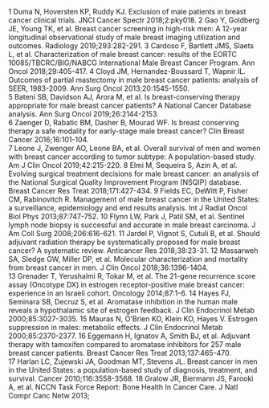1 Duma N, Hoversten KP, Ruddy KJ. Exclusion of male patients in breast cancer clinical trials. JNCI Cancer Spectr 2018;2:pky018. 
2 Gao Y, Goldberg JE, Young TK, et al. Breast cancer screening in high-risk men: A 12-year longitudinal observational study of male breast imaging utilization and outcomes. Radiology 2019;293:282-291. 
3 Cardoso F, Bartlett JMS, Slaets L, et al. Characterization of male breast cancer: results of the EORTC 10085/TBCRC/BIG/NABCG International Male Breast Cancer Program. Ann Oncol 2018;29:405-417. 
4 Cloyd JM, Hernandez-Boussard T, Wapnir IL. Outcomes of partial mastectomy in male breast cancer patients: analysis of SEER, 1983-2009. Ann Surg Oncol 2013;20:1545-1550.  
5 Bateni SB, Davidson AJ, Arora M, et al. Is breast-conserving therapy appropriate for male breast cancer patients? A National Cancer Database analysis. Ann Surg Oncol 2019;26:2144-2153.  
6 Zaenger D, Rabatic BM, Dasher B, Mourad WF. Is breast conserving therapy a safe modality for early-stage male breast cancer? Clin Breast Cancer 2016;16:101-104.  
7 Leone J, Zwenger AO, Leone BA, et al. Overall survival of men and women with breast cancer according to tumor subtype: A population-based study. Am J Clin Oncol 2019;42:215-220. 
8 Elmi M, Sequeira S, Azin A, et al. Evolving surgical treatment decisions for male breast cancer: an analysis of the National Surgical Quality Improvement Program (NSQIP) database. Breast Cancer Res Treat 2018;171:427-434. 
9 Fields EC, DeWitt P, Fisher CM, Rabinovitch R. Management of male breast cancer in the United States: a surveillance, epidemiology and end results analysis. Int J Radiat Oncol Biol Phys 2013;87:747-752. 
10 Flynn LW, Park J, Patil SM, et al. Sentinel lymph node biopsy is successful and accurate in male breast carcinoma. J Am Coll Surg 2008;206:616-621. 
11 Jardel P, Vignot S, Cutuli B, et al. Should adjuvant radiation therapy be systematically proposed for male breast cancer? A systematic review. Anticancer Res 2018;38:23-31. 
12 Massarweh SA, Sledge GW, Miller DP, et al. Molecular characterization and mortality from breast cancer in men. J Clin Oncol 2018;36:1396-1404.  
13 Grenader T, Yerushalmi R, Tokar M, et al. The 21-gene recurrence score assay (Oncotype DX) in estrogen receptor-positive male breast cancer: experience in an Israeli cohort. Oncology 2014;87:1-6. 
14 Hayes FJ, Seminara SB, Decruz S, et al. Aromatase inhibition in the human male reveals a hypothalamic site of estrogen feedback. J Clin Endocrinol Metab 2000;85:3027-3035. 
15 Mauras N, O'Brien KO, Klein KO, Hayes V. Estrogen suppression in males: metabolic effects. J Clin Endocrinol Metab 2000;85:2370-2377. 
16 Eggemann H, Ignatov A, Smith BJ, et al. Adjuvant therapy with tamoxifen compared to aromatase inhibitors for 257 male breast cancer patients. Breast Cancer Res Treat 2013;137:465-470.  
17 Harlan LC, Zujewski JA, Goodman MT, Stevens JL. Breast cancer in men in the United States: a population-based study of diagnosis, treatment, and survival. Cancer 2010;116:3558-3568. 
18 Gralow JR, Biermann JS, Farooki A, et al. NCCN Task Force Report: Bone Health In Cancer Care. J Natl Compr Canc Netw 2013;